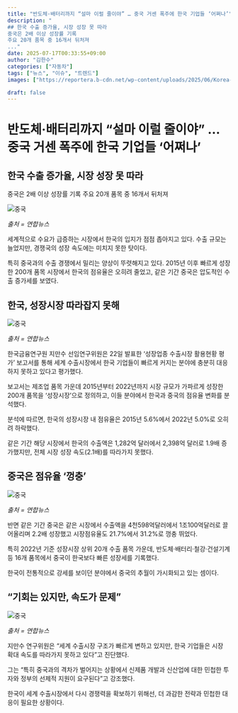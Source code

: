 ```yaml
---
title: "반도체·배터리까지 “설마 이럴 줄이야” … 중국 거센 폭주에 한국 기업들 ‘어쩌나’"
description: "
## 한국 수출 증가율, 시장 성장 못 따라
중국은 2배 이상 성장률 기록
주요 20개 품목 중 16개서 뒤처져
..."
date: 2025-07-17T00:33:55+09:00
author: "김한수"
categories: ["자동차"]
tags: ["뉴스", "이슈", "트렌드"]
images: ["https://reportera.b-cdn.net/wp-content/uploads/2025/06/Korea-Export-Accupation-1024x576.jpg"]

draft: false
---
```


# 반도체·배터리까지 “설마 이럴 줄이야” … 중국 거센 폭주에 한국 기업들 ‘어쩌나’


## 한국 수출 증가율, 시장 성장 못 따라
중국은 2배 이상 성장률 기록
주요 20개 품목 중 16개서 뒤처져


![중국](https://reportera.b-cdn.net/wp-content/uploads/2025/06/Korea-Export-Accupation-1024x576.jpg)

*출처 = 연합뉴스*

세계적으로 수요가 급증하는 시장에서 한국의 입지가 점점 좁아지고 있다. 수출 규모는 늘었지만, 경쟁국의 성장 속도에는 미치지 못한 탓이다.

특히 중국과의 수출 경쟁에서 밀리는 양상이 뚜렷해지고 있다. 2015년 이후 빠르게 성장한 200개 품목 시장에서 한국의 점유율은 오히려 줄었고, 같은 기간 중국은 압도적인 수출 증가세를 보였다.


## 한국, 성장시장 따라잡지 못해


![중국](https://reportera.b-cdn.net/wp-content/uploads/2025/06/수출-1-1024x575.jpg)

*출처 = 연합뉴스*

한국금융연구원 지만수 선임연구위원은 22일 발표한 ‘성장업종 수출시장 활용현황 평가’ 보고서를 통해 세계 수출시장에서 한국 기업들이 빠르게 커지는 분야에 충분히 대응하지 못하고 있다고 평가했다.

보고서는 제조업 품목 가운데 2015년부터 2022년까지 시장 규모가 가파르게 성장한 200개 품목을 ‘성장시장’으로 정의하고, 이들 분야에서 한국과 중국의 점유율 변화를 분석했다.

분석에 따르면, 한국의 성장시장 내 점유율은 2015년 5.6%에서 2022년 5.0%로 오히려 하락했다.

같은 기간 해당 시장에서 한국의 수출액은 1,282억 달러에서 2,398억 달러로 1.9배 증가했지만, 전체 시장 성장 속도(2.1배)를 따라가지 못했다.


## 중국은 점유율 ‘껑충’


![중국](https://reportera.b-cdn.net/wp-content/uploads/2025/06/중국-수출-1024x683.jpg)

*출처 = 연합뉴스*

반면 같은 기간 중국은 같은 시장에서 수출액을 4천598억달러에서 1조100억달러로 끌어올리며 2.2배 성장했고 시장점유율도 21.7%에서 31.2%로 껑충 뛰었다.

특히 2022년 기준 성장시장 상위 20개 수출 품목 가운데, 반도체·배터리·철강·건설기계 등 16개 품목에서 중국이 한국보다 빠른 성장세를 기록했다.

한국이 전통적으로 강세를 보이던 분야에서 중국의 추월이 가시화되고 있는 셈이다.


## “기회는 있지만, 속도가 문제”


![중국](https://reportera.b-cdn.net/wp-content/uploads/2025/06/수출-3-1024x536.jpg)

*출처 = 연합뉴스*

지만수 연구위원은 “세계 수출시장 구조가 빠르게 변하고 있지만, 한국 기업들은 시장 확대 속도를 따라가지 못하고 있다”고 진단했다.

그는 “특히 중국과의 격차가 벌어지는 상황에서 신제품 개발과 신산업에 대한 민첩한 투자와 정부의 선제적 지원이 요구된다”고 강조했다.

한국이 세계 수출시장에서 다시 경쟁력을 확보하기 위해선, 더 과감한 전략과 민첩한 대응이 필요한 상황이다.
